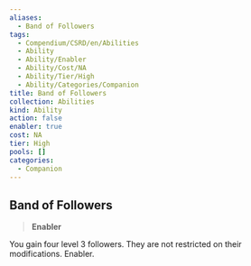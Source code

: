 ```yaml
---
aliases:
  - Band of Followers
tags:
  - Compendium/CSRD/en/Abilities
  - Ability
  - Ability/Enabler
  - Ability/Cost/NA
  - Ability/Tier/High
  - Ability/Categories/Companion
title: Band of Followers
collection: Abilities
kind: Ability
action: false
enabler: true
cost: NA
tier: High
pools: []
categories:
  - Companion
---
```

## Band of Followers  
>**Enabler**
  
You gain four level 3 followers. They are not restricted on their modifications. Enabler.